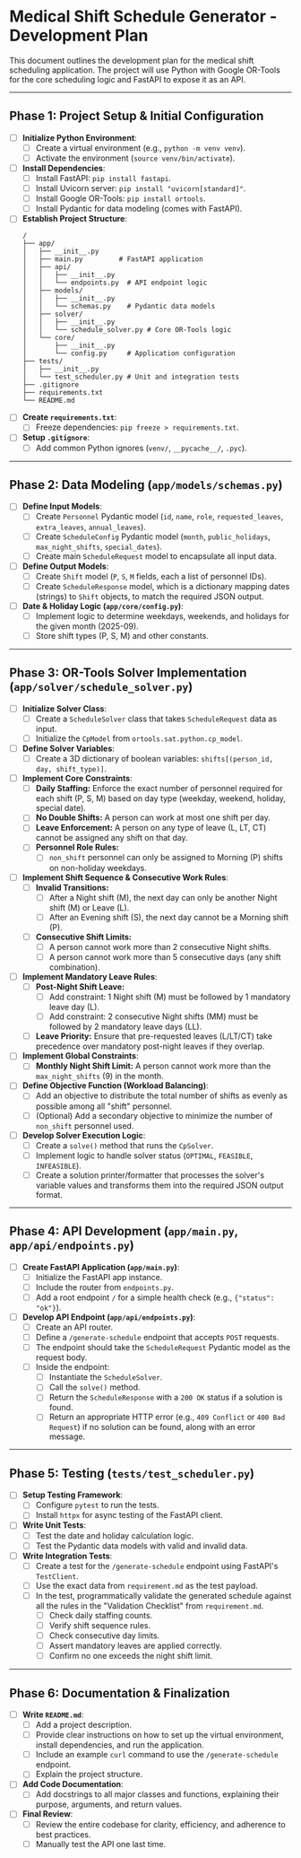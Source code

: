 # Medical Shift Schedule Generator - Development Plan

This document outlines the development plan for the medical shift scheduling application. The project will use Python with Google OR-Tools for the core scheduling logic and FastAPI to expose it as an API.

---

## Phase 1: Project Setup & Initial Configuration

- [ ] **Initialize Python Environment**:
    - [ ] Create a virtual environment (e.g., `python -m venv venv`).
    - [ ] Activate the environment (`source venv/bin/activate`).
- [ ] **Install Dependencies**:
    - [ ] Install FastAPI: `pip install fastapi`.
    - [ ] Install Uvicorn server: `pip install "uvicorn[standard]"`.
    - [ ] Install Google OR-Tools: `pip install ortools`.
    - [ ] Install Pydantic for data modeling (comes with FastAPI).
- [ ] **Establish Project Structure**:
    ```
    /
    ├── app/
    │   ├── __init__.py
    │   ├── main.py         # FastAPI application
    │   ├── api/
    │   │   ├── __init__.py
    │   │   └── endpoints.py  # API endpoint logic
    │   ├── models/
    │   │   ├── __init__.py
    │   │   └── schemas.py    # Pydantic data models
    │   ├── solver/
    │   │   ├── __init__.py
    │   │   └── schedule_solver.py # Core OR-Tools logic
    │   └── core/
    │       ├── __init__.py
    │       └── config.py     # Application configuration
    ├── tests/
    │   ├── __init__.py
    │   └── test_scheduler.py # Unit and integration tests
    ├── .gitignore
    ├── requirements.txt
    └── README.md
    ```
- [ ] **Create `requirements.txt`**:
    - [ ] Freeze dependencies: `pip freeze > requirements.txt`.
- [ ] **Setup `.gitignore`**:
    - [ ] Add common Python ignores (`venv/`, `__pycache__/`, `.pyc`).

---

## Phase 2: Data Modeling (`app/models/schemas.py`)

- [ ] **Define Input Models**:
    - [ ] Create `Personnel` Pydantic model (`id`, `name`, `role`, `requested_leaves`, `extra_leaves`, `annual_leaves`).
    - [ ] Create `ScheduleConfig` Pydantic model (`month`, `public_holidays`, `max_night_shifts`, `special_dates`).
    - [ ] Create main `ScheduleRequest` model to encapsulate all input data.
- [ ] **Define Output Models**:
    - [ ] Create `Shift` model (`P`, `S`, `M` fields, each a list of personnel IDs).
    - [ ] Create `ScheduleResponse` model, which is a dictionary mapping dates (strings) to `Shift` objects, to match the required JSON output.
- [ ] **Date & Holiday Logic (`app/core/config.py`)**:
    - [ ] Implement logic to determine weekdays, weekends, and holidays for the given month (2025-09).
    - [ ] Store shift types (P, S, M) and other constants.

---

## Phase 3: OR-Tools Solver Implementation (`app/solver/schedule_solver.py`)

- [ ] **Initialize Solver Class**:
    - [ ] Create a `ScheduleSolver` class that takes `ScheduleRequest` data as input.
    - [ ] Initialize the `CpModel` from `ortools.sat.python.cp_model`.
- [ ] **Define Solver Variables**:
    - [ ] Create a 3D dictionary of boolean variables: `shifts[(person_id, day, shift_type)]`.
- [ ] **Implement Core Constraints**:
    - [ ] **Daily Staffing:** Enforce the exact number of personnel required for each shift (P, S, M) based on day type (weekday, weekend, holiday, special date).
    - [ ] **No Double Shifts:** A person can work at most one shift per day.
    - [ ] **Leave Enforcement:** A person on any type of leave (L, LT, CT) cannot be assigned any shift on that day.
    - [ ] **Personnel Role Rules:**
        - [ ] `non_shift` personnel can only be assigned to Morning (P) shifts on non-holiday weekdays.
- [ ] **Implement Shift Sequence & Consecutive Work Rules**:
    - [ ] **Invalid Transitions:**
        - [ ] After a Night shift (M), the next day can only be another Night shift (M) or Leave (L).
        - [ ] After an Evening shift (S), the next day cannot be a Morning shift (P).
    - [ ] **Consecutive Shift Limits:**
        - [ ] A person cannot work more than 2 consecutive Night shifts.
        - [ ] A person cannot work more than 5 consecutive days (any shift combination).
- [ ] **Implement Mandatory Leave Rules**:
    - [ ] **Post-Night Shift Leave:**
        - [ ] Add constraint: 1 Night shift (M) must be followed by 1 mandatory leave day (L).
        - [ ] Add constraint: 2 consecutive Night shifts (MM) must be followed by 2 mandatory leave days (LL).
    - [ ] **Leave Priority:** Ensure that pre-requested leaves (L/LT/CT) take precedence over mandatory post-night leaves if they overlap.
- [ ] **Implement Global Constraints**:
    - [ ] **Monthly Night Shift Limit:** A person cannot work more than the `max_night_shifts` (9) in the month.
- [ ] **Define Objective Function (Workload Balancing)**:
    - [ ] Add an objective to distribute the total number of shifts as evenly as possible among all "shift" personnel.
    - [ ] (Optional) Add a secondary objective to minimize the number of `non_shift` personnel used.
- [ ] **Develop Solver Execution Logic**:
    - [ ] Create a `solve()` method that runs the `CpSolver`.
    - [ ] Implement logic to handle solver status (`OPTIMAL`, `FEASIBLE`, `INFEASIBLE`).
    - [ ] Create a solution printer/formatter that processes the solver's variable values and transforms them into the required JSON output format.

---

## Phase 4: API Development (`app/main.py`, `app/api/endpoints.py`)

- [ ] **Create FastAPI Application (`app/main.py`)**:
    - [ ] Initialize the FastAPI app instance.
    - [ ] Include the router from `endpoints.py`.
    - [ ] Add a root endpoint `/` for a simple health check (e.g., `{"status": "ok"}`).
- [ ] **Develop API Endpoint (`app/api/endpoints.py`)**:
    - [ ] Create an API router.
    - [ ] Define a `/generate-schedule` endpoint that accepts `POST` requests.
    - [ ] The endpoint should take the `ScheduleRequest` Pydantic model as the request body.
    - [ ] Inside the endpoint:
        - [ ] Instantiate the `ScheduleSolver`.
        - [ ] Call the `solve()` method.
        - [ ] Return the `ScheduleResponse` with a `200 OK` status if a solution is found.
        - [ ] Return an appropriate HTTP error (e.g., `409 Conflict` or `400 Bad Request`) if no solution can be found, along with an error message.

---

## Phase 5: Testing (`tests/test_scheduler.py`)

- [ ] **Setup Testing Framework**:
    - [ ] Configure `pytest` to run the tests.
    - [ ] Install `httpx` for async testing of the FastAPI client.
- [ ] **Write Unit Tests**:
    - [ ] Test the date and holiday calculation logic.
    - [ ] Test the Pydantic data models with valid and invalid data.
- [ ] **Write Integration Tests**:
    - [ ] Create a test for the `/generate-schedule` endpoint using FastAPI's `TestClient`.
    - [ ] Use the exact data from `requirement.md` as the test payload.
    - [ ] In the test, programmatically validate the generated schedule against all the rules in the "Validation Checklist" from `requirement.md`.
        - [ ] Check daily staffing counts.
        - [ ] Verify shift sequence rules.
        - [ ] Check consecutive day limits.
        - [ ] Assert mandatory leaves are applied correctly.
        - [ ] Confirm no one exceeds the night shift limit.

---

## Phase 6: Documentation & Finalization

- [ ] **Write `README.md`**:
    - [ ] Add a project description.
    - [ ] Provide clear instructions on how to set up the virtual environment, install dependencies, and run the application.
    - [ ] Include an example `curl` command to use the `/generate-schedule` endpoint.
    - [ ] Explain the project structure.
- [ ] **Add Code Documentation**:
    - [ ] Add docstrings to all major classes and functions, explaining their purpose, arguments, and return values.
- [ ] **Final Review**:
    - [ ] Review the entire codebase for clarity, efficiency, and adherence to best practices.
    - [ ] Manually test the API one last time.
